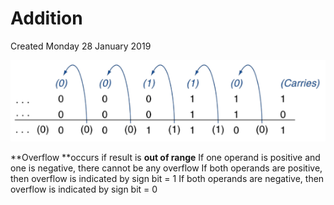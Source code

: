 # Addition
Created Monday 28 January 2019

![](./Addition/pasted_image.png)

**Overflow **occurs if result is **out of range**
If one operand is positive and one is negative, there cannot be any overflow
If both operands are positive, then overflow is indicated by sign bit = 1
If both operands are negative, then overflow is indicated by sign bit = 0
	 

